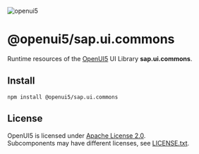 ![openui5](http://openui5.org/images/OpenUI5_new_big_side.png)

# @openui5/sap.ui.commons
Runtime resources of the [OpenUI5](https://github.com/SAP/openui5) UI Library **sap.ui.commons**.

## Install
```
npm install @openui5/sap.ui.commons
```

## License
OpenUI5 is licensed under [Apache License 2.0](https://www.apache.org/licenses/LICENSE-2.0).  
Subcomponents may have different licenses, see [LICENSE.txt](LICENSE.txt).
